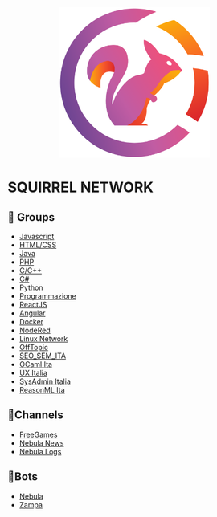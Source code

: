 <p align="center">
<img src="./img/Logo.png" alt="Smiley face" height="300" width="300">
</p>

# SQUIRREL NETWORK

## 👥 Groups

<ul>
<li><a href="https://t.me/javascript_ita">Javascript</a></li>
<li><a href="https://t.me/html_css_ita">HTML/CSS</a></li>
<li><a href="https://t.me/java_italia">Java</a></li>
<li><a href="https://t.me/php_italia">PHP</a></li>
<li><a href="https://t.me/cpp_ita">C/C++</a></li>
<li><a href="https://t.me/csharp_ita">C#</a></li>
<li><a href="https://t.me/pythonitalia_principianti">Python</a></li>
<li><a href="https://t.me/programmazione_ita">Programmazione</a></li>
<li><a href="https://t.me/react_ita">ReactJS</a></li>
<li><a href="https://t.me/angular_ita">Angular</a></li>
<li><a href="https://t.me/dockerita">Docker</a></li>
<li><a href="https://t.me/noderedIT">NodeRed</a></li>
<li><a href="https://t.me/linuxnetwork">Linux Network</a></li>
<li><a href="https://t.me/offtopic_ita">OffTopic</a></li>
<li><a href="https://t.me/seo_sem_it">SEO_SEM_ITA</a></li>
<li><a href="https://t.me/ocamlita">OCaml Ita</a></li>
<li><a href="https://t.me/ux_italia">UX Italia</a></li>
<li><a href="https://t.me/sysadminita">SysAdmin Italia</a></li>
<li><a href="https://t.me/reasonml_ita">ReasonML Ita</a></li> 
</ul>

## 📝Channels

<ul>
<li><a href="https://t.me/FreeGameCodes">FreeGames</a></li>
<li><a href="https://t.me/nebulanews">Nebula News</a></li>
<li><a href="https://t.me/nebulalogs">Nebula Logs</a></li>
</ul>

## 🤖Bots

<ul>
<li><a href="https://t.me/thenebulabot">Nebula</a></li>
<li><a href="https://t.me/zampathebot">Zampa</a></li>
</ul>
